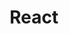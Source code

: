---
# GLOBAL 
layout: technology
page_type: technology
title: React

#SEO
seo_title:  SEO React
seo_description: |-
  META React

#MENU 
top_line:
  menu_title: React
  cta_title:

#SETTINGS
show_contact_in_footer: true

#TECHNOLOGY layout
logo: /uploads/react.svg
intro: 
  title: 
  content: |-
    Technologia przekładająca się na maksymalizację płynności aplikacji. Dzięki niej budujemy bardzo dynamiczne i wydajne interfejsy przyjazne użytkownikom.
---